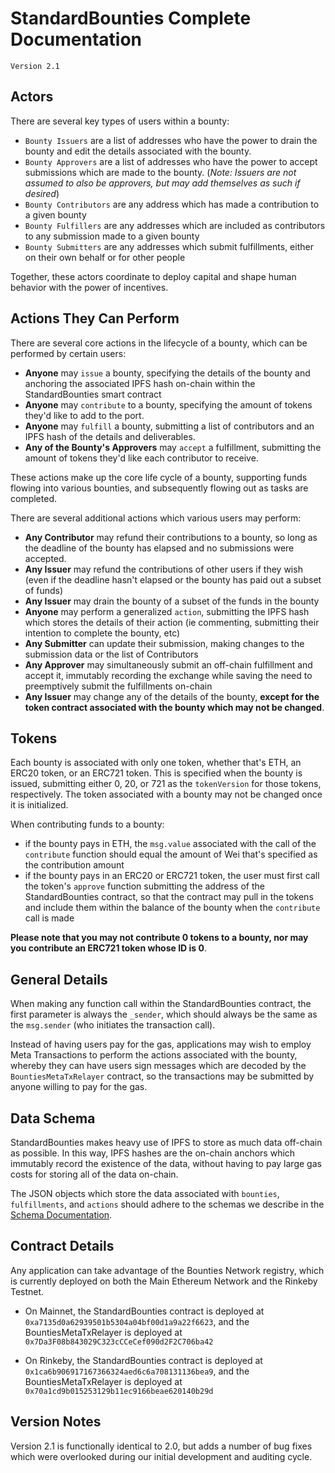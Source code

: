 # StandardBounties Complete Documentation

`Version 2.1`

## Actors
There are several key types of users within a bounty:
- `Bounty Issuers` are a list of addresses who have the power to drain the bounty and edit the details associated with the bounty.
- `Bounty Approvers` are a list of addresses who have the power to accept submissions which are made to the bounty. (*Note: Issuers are not assumed to also be approvers, but may add themselves as such if desired*)
- `Bounty Contributors` are any address which has made a contribution to a given bounty
- `Bounty Fulfillers` are any addresses which are included as contributors to any submission made to a given bounty
- `Bounty Submitters` are any addresses which submit fulfillments, either on their own behalf or for other people

Together, these actors coordinate to deploy capital and shape human behavior with the power of incentives.

## Actions They Can Perform
There are several core actions in the lifecycle of a bounty, which can be performed by certain users:
- **Anyone** may `issue` a bounty, specifying the details of the bounty and anchoring the associated IPFS hash on-chain within the StandardBounties smart contract
- **Anyone** may `contribute` to a bounty, specifying the amount of tokens they'd like to add to the port.
- **Anyone** may `fulfill` a bounty, submitting a list of contributors and an IPFS hash of the details and deliverables.
- **Any of the Bounty's Approvers** may `accept` a fulfillment, submitting the amount of tokens they'd like each contributor to receive.

These actions make up the core life cycle of a bounty, supporting funds flowing into various bounties, and subsequently flowing out as tasks are completed.

There are several additional actions which various users may perform:
- **Any Contributor** may refund their contributions to a bounty, so long as the deadline of the bounty has elapsed and no submissions were accepted.
- **Any Issuer** may refund the contributions of other users if they wish (even if the deadline hasn't elapsed or the bounty has paid out a subset of funds)
- **Any Issuer** may drain the bounty of a subset of the funds in the bounty
- **Anyone** may perform a generalized `action`, submitting the IPFS hash which stores the details of their action (ie commenting, submitting their intention to complete the bounty, etc)
- **Any Submitter** can update their submission, making changes to the submission data or the list of Contributors
- **Any Approver** may simultaneously submit an off-chain fulfillment and accept it, immutably recording the exchange while saving the need to preemptively submit the fulfillments on-chain
- **Any Issuer** may change any of the details of the bounty, **except for the token contract associated with the bounty which may not be changed**.

## Tokens
Each bounty is associated with only one token, whether that's ETH, an ERC20 token, or an ERC721 token. This is specified when the bounty is issued, submitting either 0, 20, or 721 as the `tokenVersion` for those tokens, respectively. The token associated with a bounty may not be changed once it is initialized.

When contributing funds to a bounty:
- if the bounty pays in ETH, the `msg.value` associated with the call of the `contribute` function should equal the amount of Wei that's specified as the contribution amount
- if the bounty pays in an ERC20 or ERC721 token, the user must first call the token's `approve` function submitting the address of the StandardBounties contract, so that the contract may pull in the tokens and include them within the balance of the bounty when the `contribute` call is made

**Please note that you may not contribute 0 tokens to a bounty, nor may you contribute an ERC721 token whose ID is 0**.

## General Details

When making any function call within the StandardBounties contract, the first parameter is always the `_sender`, which should always be the same as the `msg.sender` (who initiates the transaction call).

Instead of having users pay for the gas, applications may wish to employ Meta Transactions to perform the actions associated with the bounty, whereby they can have users sign messages which are decoded by the `BountiesMetaTxRelayer` contract, so the transactions may be submitted by anyone willing to pay for the gas.

## Data Schema

StandardBounties makes heavy use of IPFS to store as much data off-chain as possible. In this way, IPFS hashes are the on-chain anchors which immutably record the existence of the data, without having to pay large gas costs for storing all of the data on-chain.

The JSON objects which store the data associated with  `bounties`, `fulfillments`, and `actions` should adhere to the schemas we describe in the [Schema Documentation](./standardSchemas.md).

## Contract Details

Any application can take advantage of the Bounties Network registry, which is currently deployed on both the Main Ethereum Network and the Rinkeby Testnet.

- On Mainnet, the StandardBounties contract is deployed at `0xa7135d0a62939501b5304a04bf00d1a9a22f6623`, and the BountiesMetaTxRelayer is deployed at `0x7Da3F08b843029C323cCCeCef090d2F2C706ba42`

- On Rinkeby, the StandardBounties contract is deployed at `0x1ca6b906917167366324aed6c6a708131136bea9`, and the BountiesMetaTxRelayer is deployed at `0x70a1cd9b015253129b11ec9166beae620140b29d`

## Version Notes

Version 2.1 is functionally identical to 2.0, but adds a number of bug fixes which were overlooked during our initial development and auditing cycle.
